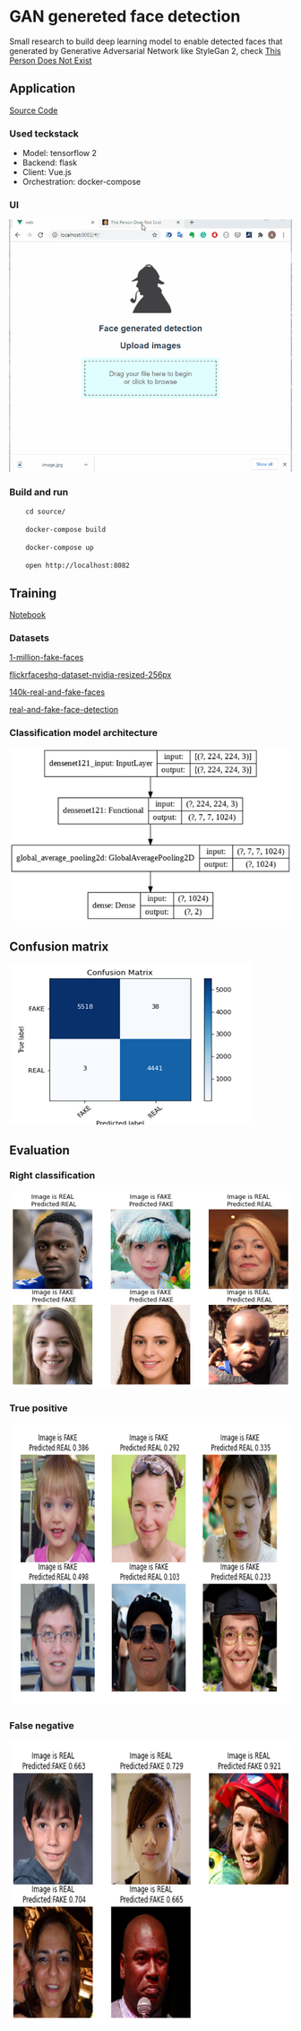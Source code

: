 # GAN genereted face detection

Small research to build deep learning model to enable detected faces that generated by Generative Adversarial Network like StyleGan 2, check [This Person Does Not Exist](https://thispersondoesnotexist.com)
## Application

 [Source Code](/source/application)
### Used teckstack

* Model: tensorflow 2
* Backend: flask
* Client:  Vue.js
* Orchestration:  docker-compose

### UI

![Demostration](/description_images/Animation.gif)

### Build and run

        cd source/
        
        docker-compose build

        docker-compose up

        open http://localhost:8082


## Training

[Notebook](/source/notebooks/NovemberFirst_CustomDataset.ipynb)
### Datasets

[1-million-fake-faces](https://www.kaggle.com/c/deepfake-detection-challenge/discussion/121173)

[flickrfaceshq-dataset-nvidia-resized-256px](https://www.kaggle.com/xhlulu/flickrfaceshq-dataset-nvidia-resized-256px)

[140k-real-and-fake-faces](https://www.kaggle.com/xhlulu/140k-real-and-fake-faces)

[real-and-fake-face-detection](https://www.kaggle.com/ciplab/real-and-fake-face-detection)




### Classification model architecture
![Architecture](/description_images/architecture.png)

## Confusion matrix
![Confusion matrix](/description_images/classification_matrix.png)


## Evaluation
### Right classification
![Right classification](/description_images/right_clasification.png)

### True positive
![True positive](/description_images/wrong_true_positive.png)

### False negative
![False negative](/description_images/wrong_false_negative.png)
